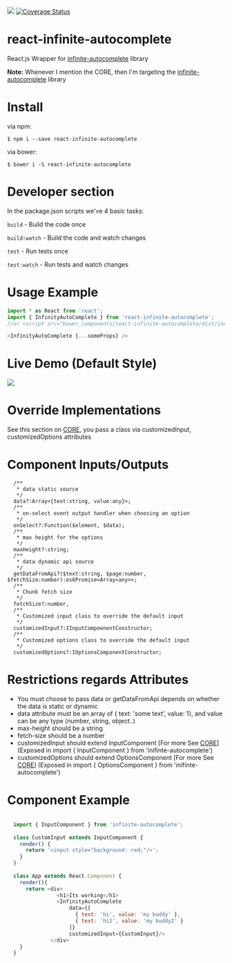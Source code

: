 <a><img src="https://travis-ci.org/Attrash-Islam/react-infinite-autocomplete.svg?branch=master"/></a>     <a href='https://coveralls.io/github/Attrash-Islam/react-infinite-autocomplete?branch=master'><img src='https://coveralls.io/repos/github/Attrash-Islam/react-infinite-autocomplete/badge.svg?branch=master' alt='Coverage Status' /></a>

# react-infinite-autocomplete

React.js Wrapper for <a href="https://github.com/Attrash-Islam/infinite-autocomplete">infinite-autocomplete</a> library

<b>Note:</b> Whenever I mention the CORE, then I'm targeting the <a href="https://github.com/Attrash-Islam/infinite-autocomplete">infinite-autocomplete</a> library

# Install

via npm:
```
$ npm i --save react-infinite-autocomplete
```

via bower:
```
$ bower i -S react-infinite-autocomplete
```


# Developer section

In the package.json scripts we've 4 basic tasks:

`build` - Build the code once

`build:watch` - Build the code and watch changes

`test` - Run tests once

`test:watch` - Run tests and watch changes

# Usage Example

```js
import * as React from 'react';
import { InfinityAutoComplete } from 'react-infinite-autocomplete';
//or <script src="bower_components/react-infinite-autocomplete/dist/index.js"></script>

<InfinityAutoComplete {...someProps} />
```

# Live Demo (Default Style)

<img src="https://cdn.rawgit.com/Attrash-Islam/assets/749035d3/infi-basic.gif" />

# Override Implementations

See this section on <a href="https://github.com/Attrash-Islam/infinite-autocomplete">CORE</a>, you pass a class via customizedInput, customizedOptions attributes

# Component Inputs/Outputs

```
  /**
   * data static source
   */
  data?:Array<{text:string, value:any}>;
  /**
   * on-select event output handler when choosing an option
   */
  onSelect?:Function($element, $data);
  /**
   * max height for the options
   */
  maxHeight?:string;
  /**
   * data dynamic api source
   */
  getDataFromApi?($text:string, $page:number, $fetchSize:number):es6Promise<Array<any>>;
  /**
   * Chunk fetch size
   */
  fetchSize?:number,
  /**
   * Customized input class to override the default input
   */
  customizedInput?:IInputCompoenentConstructor;
  /**
   * Customized options class to override the default input
   */
  customizedOptions?:IOptionsComponentConstructor;
```

# Restrictions regards Attributes
- You must choose to pass data or getDataFromApi depends on whether the data is static or dynamic
- data attribute must be an array of { text: 'some text', value: 1}, and value can be any type (number, string, object..)
- max-height should be a string
- fetch-size should be a number
- customizedInput should extend InputComponent [For more See <a href="https://github.com/Attrash-Islam/infinite-autocomplete">CORE</a>] (Exposed in import { InputComponent } from 'inifinte-autocomplete')
- customizedOptions should extend OptionsComponent [For more See <a href="https://github.com/Attrash-Islam/infinite-autocomplete">CORE</a>] (Exposed in import { OptionsComponent } from 'inifinte-autocomplete')


# Component Example

```js

  import { InputComponent } from 'infinite-autocomplete';
  
  class CustomInput extends InputComponent {
    render() {
      return '<input style="background: red;"/>';
    }
  }
  
  class App extends React.Component {
    render(){
      return <div>
                <h1>Its working</h1>
                <InfinityAutoComplete 
                    data={[
                      { text: 'hi', value: 'my buddy' },
                      { text: 'hi2', value: 'my buddy2' }
                    ]}
                    customizedInput={CustomInput}/>
              </div>
    }
  }
```
